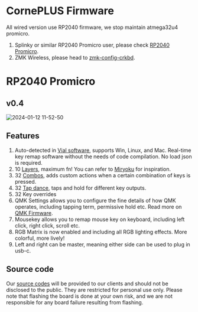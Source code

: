 # CornePLUS Firmware
All wired version use RP2040 firmware, we stop maintain atmega32u4 promicro.
1. Splinky or similar RP2040 Promicro user, please check [RP2040 Promicro](https://github.com/superxc3/xcmkb/tree/main/list%20of%20items/list%20of%20keyboards/40percent/corne/firmware#rp2040-promicro).
2. ZMK Wireless, please head to [zmk-config-crkbd](https://github.com/superxc3/zmk-config-crkbd).

# RP2040 Promicro

## v0.4
![2024-01-12 11-52-50](https://github.com/superxc3/vial-qmk/assets/79617315/51ffac07-195d-454f-aedd-1a3236d725f2)

## Features
1. Auto-detected in [Vial software](https://get.vial.today/download/), supports Win, Linux, and Mac. Real-time key remap software without the needs of code compilation. No load json is required. 
2. 10 [Layers](https://get.vial.today/manual/layers.html), maximum fn! You can refer to [Miryoku](https://github.com/manna-harbour/miryoku) for inspiration.
3. 32 [Combos](https://get.vial.today/manual/combos.html), adds custom actions when a certain combination of keys is pressed.
4. 32 [Tap dance](https://get.vial.today/manual/tap-dance.html), taps and hold for different key outputs.
5. 32 Key overrides
6. QMK Settings allows you to configure the fine details of how QMK operates, including tapping term, permissive hold etc. Read more on [QMK Firmware](https://docs.qmk.fm/#/).
7. Mousekey allows you to remap mouse key on keyboard, including left click, right click, scroll etc.
8. RGB Matrix is now enabled and including all RGB lighting effects. More colorful, more lively!
9. Left and right can be master, meaning either side can be used to plug in usb-c.

## Source code
Our [source codes](https://github.com/superxc3/vial-qmk/blob/corneplus/keyboards/crkbd/readme.md) will be provided to our clients and should not be disclosed to the public. They are restricted for personal use only. Please note that flashing the board is done at your own risk, and we are not responsible for any board failure resulting from flashing.







